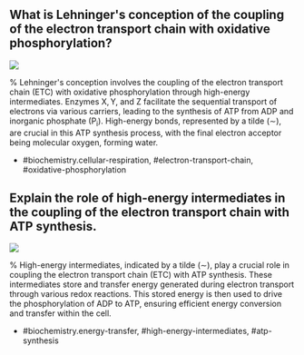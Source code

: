 ## What is Lehninger's conception of the coupling of the electron transport chain with oxidative phosphorylation?

![](https://cdn.mathpix.com/cropped/2024_07_05_b6dcf9d941e3aa6c1191g-1.jpg?height=412&width=1192&top_left_y=195&top_left_x=175)

%
Lehninger's conception involves the coupling of the electron transport chain (ETC) with oxidative phosphorylation through high-energy intermediates. Enzymes $\mathrm{X}, \mathrm{Y}$, and $\mathrm{Z}$ facilitate the sequential transport of electrons via various carriers, leading to the synthesis of ATP from ADP and inorganic phosphate ($\mathrm{P}_{\mathrm{i}}$). High-energy bonds, represented by a tilde ($\sim$), are crucial in this ATP synthesis process, with the final electron acceptor being molecular oxygen, forming water.

- #biochemistry.cellular-respiration, #electron-transport-chain, #oxidative-phosphorylation

## Explain the role of high-energy intermediates in the coupling of the electron transport chain with ATP synthesis.

![](https://cdn.mathpix.com/cropped/2024_07_05_b6dcf9d941e3aa6c1191g-1.jpg?height=412&width=1192&top_left_y=195&top_left_x=175)

%
High-energy intermediates, indicated by a tilde ($\sim$), play a crucial role in coupling the electron transport chain (ETC) with ATP synthesis. These intermediates store and transfer energy generated during electron transport through various redox reactions. This stored energy is then used to drive the phosphorylation of ADP to ATP, ensuring efficient energy conversion and transfer within the cell.

- #biochemistry.energy-transfer, #high-energy-intermediates, #atp-synthesis